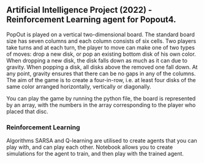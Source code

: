 ﻿## Artificial Intelligence Project (2022) - Reinforcement Learning agent for Popout4.
 PopOut is played on a vertical two-dimensional board. The standard board size has
seven columns and each column consists of six cells. Two players take turns and at each
turn, the player to move can make one of two types of moves: drop a new disk, or pop
an existing bottom disk of his own color. When dropping a new disk, the disk falls
down as much as it can due to gravity. When popping a disk, all disks above the
removed one fall down. At any point, gravity ensures that there can be no gaps in any of
the columns. The aim of the game is to create a four-in-row, i.e. at least four disks of the
same color arranged horizontally, vertically or diagonally. 

You can play the game by running the python file, the board is represented by an array, with the numbers in the array corresponding to the player who placed that disc.

### Reinforcement Learning 
Algorithms SARSA and Q-learning are utilised to create agents that you can play with, and can play each other. Notebook allows you to create simulations for the agent to train, and then play with the trained agent.




